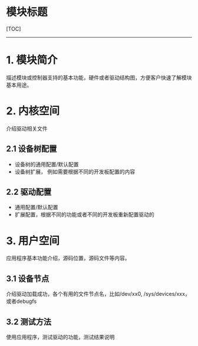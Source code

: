模块标题
=======
[TOC]
<!-- toc -->

----

# 1. 模块简介

描述模块或控制器支持的基本功能，硬件或者驱动结构图，方便客户快速了解模块基本用途。

# 2. 内核空间

介绍驱动相关文件

## 2.1 设备树配置

* 设备树的通用配置/默认配置
* 设备树扩展， 例如需要根据不同的开发板配置的内容

## 2.2 驱动配置

* 通用配置/默认配置
* 扩展配置，根据不同的功能或者不同的开发板重新配置驱动的

# 3. 用户空间

应用程序基本功能介绍，源码位置，源码文件等内容。

## 3.1 设备节点

介绍驱动加载成功，各个有用的文件节点名，比如/dev/xx0, /sys/devices/xxx，或者debugfs

## 3.2 测试方法

使用应用程序，测试驱动的功能，测试结果说明